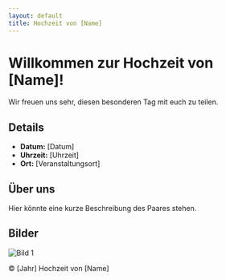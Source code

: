 ```yaml
---
layout: default
title: Hochzeit von [Name]
---
```


# Willkommen zur Hochzeit von [Name]!

Wir freuen uns sehr, diesen besonderen Tag mit euch zu teilen.

## Details

- **Datum:** [Datum]
- **Uhrzeit:** [Uhrzeit]
- **Ort:** [Veranstaltungsort]

## Über uns

Hier könnte eine kurze Beschreibung des Paares stehen.

## Bilder

![Bild 1](ringe.png)
<!-- Füge weitere Bilder nach Bedarf hinzu -->

© [Jahr] Hochzeit von [Name]

